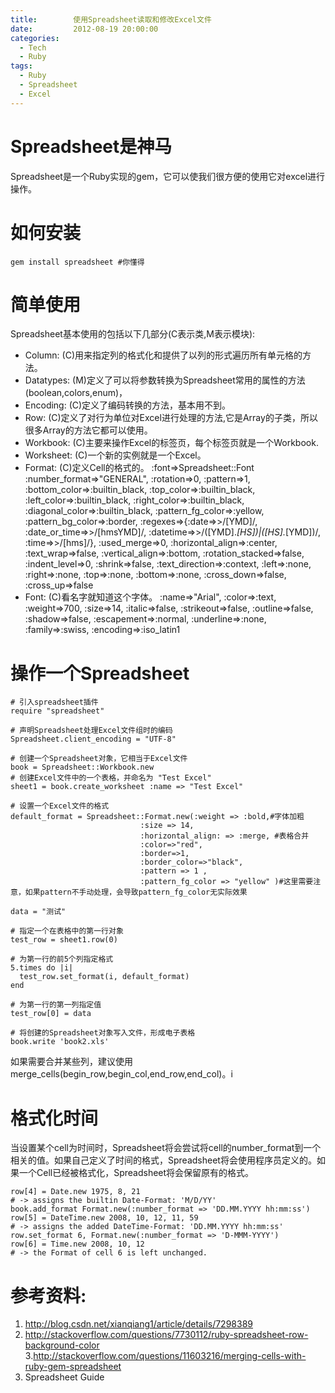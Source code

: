 ```yaml
---
title:        使用Spreadsheet读取和修改Excel文件
date:         2012-08-19 20:00:00
categories:
  - Tech
  - Ruby
tags:
  - Ruby
  - Spreadsheet
  - Excel
---
```


# Spreadsheet是神马

Spreadsheet是一个Ruby实现的gem，它可以使我们很方便的使用它对excel进行操作。

# 如何安装

    gem install spreadsheet #你懂得

# 简单使用

Spreadsheet基本使用的包括以下几部分(C表示类,M表示模块):

* Column: (C)用来指定列的格式化和提供了以列的形式遍历所有单元格的方法。
* Datatypes: (M)定义了可以将参数转换为Spreadsheet常用的属性的方法(boolean,colors,enum)，
* Encoding: (C)定义了编码转换的方法，基本用不到。
* Row: (C)定义了对行为单位对Excel进行处理的方法,它是Array的子类，所以很多Array的方法它都可以使用。
* Workbook: (C)主要来操作Excel的标签页，每个标签页就是一个Workbook.
* Worksheet: (C)一个新的实例就是一个Excel。
* Format: (C)定义Cell的格式的。
    :font=>Spreadsheet::Font :number_format=>"GENERAL", :rotation=>0, :pattern=>1, :bottom_color=>:builtin_black, :top_color=>:builtin_black, :left_color=>:builtin_black, :right_color=>:builtin_black, :diagonal_color=>:builtin_black, :pattern_fg_color=>:yellow, :pattern_bg_color=>:border, :regexes=>{:date=>>/[YMD]/, :date_or_time=>>/[hmsYMD]/, :datetime=>>/([YMD].*[HS])|([HS].*[YMD])/, :time=>>/[hms]/}, :used_merge=>0, :horizontal_align=>:center, :text_wrap=>false, :vertical_align=>:bottom, :rotation_stacked=>false, :indent_level=>0, :shrink=>false, :text_direction=>:context, :left=>:none, :right=>:none, :top=>:none, :bottom=>:none, :cross_down=>false, :cross_up=>false
* Font: (C)看名字就知道这个字体。
    :name=>"Arial", :color=>:text, :weight=>700, :size=>14, :italic=>false, :strikeout=>false, :outline=>false, :shadow=>false, :escapement=>:normal, :underline=>:none, :family=>:swiss, :encoding=>:iso_latin1

<!-- more -->

# 操作一个Spreadsheet
    # 引入spreadsheet插件
    require "spreadsheet"

    # 声明Spreadsheet处理Excel文件组时的编码
    Spreadsheet.client_encoding = "UTF-8"

    # 创建一个Spreadsheet对象，它相当于Excel文件
    book = Spreadsheet::Workbook.new
    # 创建Excel文件中的一个表格，并命名为 "Test Excel"
    sheet1 = book.create_worksheet :name => "Test Excel"

    # 设置一个Excel文件的格式
    default_format = Spreadsheet::Format.new(:weight => :bold,#字体加粗
                                 :size => 14, 
                                 :horizontal_align: => :merge, #表格合并
                                 :color=>"red", 
                                 :border=>1, 
                                 :border_color=>"black",
                                 :pattern => 1 ,
                                 :pattern_fg_color => "yellow" )#这里需要注意，如果pattern不手动处理，会导致pattern_fg_color无实际效果

    data = "测试"

    # 指定一个在表格中的第一行对象
    test_row = sheet1.row(0)

    # 为第一行的前5个列指定格式
    5.times do |i|
      test_row.set_format(i, default_format)
    end

    # 为第一行的第一列指定值
    test_row[0] = data

    # 将创建的Spreadsheet对象写入文件，形成电子表格
    book.write 'book2.xls'

如果需要合并某些列，建议使用merge_cells(begin_row,begin_col,end_row,end_col)。i

# 格式化时间

当设置某个cell为时间时，Spreadsheet将会尝试将cell的number_format到一个相关的值。如果自己定义了时间的格式，Spreadsheet将会使用程序员定义的。如果一个Cell已经被格式化，Spreadsheet将会保留原有的格式。

    row[4] = Date.new 1975, 8, 21
    # -> assigns the builtin Date-Format: 'M/D/YY'
    book.add_format Format.new(:number_format => 'DD.MM.YYYY hh:mm:ss')
    row[5] = DateTime.new 2008, 10, 12, 11, 59
    # -> assigns the added DateTime-Format: 'DD.MM.YYYY hh:mm:ss'
    row.set_format 6, Format.new(:number_format => 'D-MMM-YYYY')
    row[6] = Time.new 2008, 10, 12
    # -> the Format of cell 6 is left unchanged.

# 参考资料:
1. http://blog.csdn.net/xianqiang1/article/details/7298389
2. http://stackoverflow.com/questions/7730112/ruby-spreadsheet-row-background-color
3.http://stackoverflow.com/questions/11603216/merging-cells-with-ruby-gem-spreadsheet
4. Spreadsheet Guide
